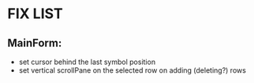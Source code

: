 # FIX LIST

## MainForm:
- set cursor behind the last symbol position
- set vertical scrollPane on the selected row on adding (deleting?) rows
